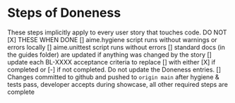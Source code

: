 # Steps of Doneness
These steps implicitly apply to every user story that touches code.  DO NOT [X] THESE WHEN DONE
[] aime.hygiene script runs without warnings or errors locally
[] aime.unittest script runs without errors
[] standard docs (in the guides folder) are updated if anything was changed by the story
[] update each BL-XXXX acceptance criteria to replace [] with either [X] if completed or [-] if not completed. Do not update the Doneness entries.
[] Changes committed to github and pushed to `origin main` after hygiene & tests pass, developer accepts during showcase, all other required steps are complete
